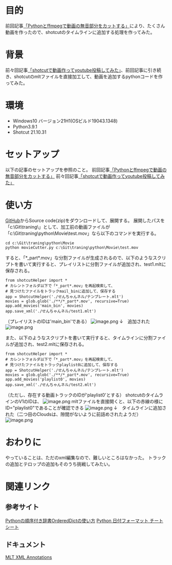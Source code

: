 <!--
title:   shotcutのタイムラインに動画を追加する
tags:    MLT,Python,XML,shotcut
id:      af5470b75eff1f140332
private: false
-->
# 目的
前回記事[「Pythonとffmpegで動画の無音部分をカットする」](2021-05-05_Python_ffmpeg_3faa83fc8af1543bc672.md)により、たくさん動画を作ったので、shotcutのタイムラインに追加する処理を作ってみた。

# 背景
前々回記事[「shotcutで動画作ってyoutube投稿してみた」](2021-04-24_YouTube_shotcut_5486f187d7751af2ddd5.md)、前回記事に引き続き、shotcutのmltファイルを直接加工して、動画を追加するpythonコードを作ってみた。

# 環境

- Windows10 バージョン21H1(OSビルド19043.1348)
 - Python3.9.1
 - Shotcut 21.10.31

# セットアップ
以下の記事のセットアップを参照のこと。
前回記事[「Pythonとffmpegで動画の無音部分をカットする」](2021-05-05_Python_ffmpeg_3faa83fc8af1543bc672.md)
前々回記事[「shotcutで動画作ってyoutube投稿してみた」](2021-04-24_YouTube_shotcut_5486f187d7751af2ddd5.md)

# 使い方
[GitHub](https://github.com/igapon50/training/releases/tag/1.3.0)からSource code(zip)をダウンロードして、展開する。
展開したパスを「c:\Git\traning\」として、加工前の動画ファイルが「c:\Git\traning\python\Movie\test.mov」なら以下のコマンドを実行する。

```
cd c:\Git\traning\python\Movie
python movieCutter.py c:\Git\traning\python\Movie\test.mov
```
すると、「\*_part\*.mov」な分割ファイルが生成されるので、以下のようなスクリプトを書いて実行すると、プレイリストに分割ファイルが追加され、test1.mltに保存される。

```python:テストコード：プレイリストに動画追加
from shotcutHelper import *
# カレントフォルダ以下で「*_part*.mov」を再起検索して、
# 見つけたファイルをトラックmail_binに追加して、保存する
app = ShotcutHelper('./せんちゃんネル/テンプレート.mlt')
movies = glob.glob('./**/*_part*.mov', recursive=True)
app.add_movies('main_bin', movies)
app.save_xml('./せんちゃんネル/test1.mlt')
```
（プレイリストのIDは'main_bin'である）
![image.png](https://qiita-image-store.s3.ap-northeast-1.amazonaws.com/0/201344/646d7888-3664-4ccf-f440-f040d5706070.png)
↓　追加された
![image.png](https://qiita-image-store.s3.ap-northeast-1.amazonaws.com/0/201344/08383521-4fa2-ebc3-f7fd-d5ca397d3e5e.png)


また、以下のようなスクリプトを書いて実行すると、タイムラインに分割ファイルが追加され、test2.mltに保存される。

```python:テストコード：タイムラインに動画追加
from shotcutHelper import *
# カレントフォルダ以下で「*_part*.mov」を再起検索して、
# 見つけたファイルをトラックplaylist0に追加して、保存する
app = ShotcutHelper('./せんちゃんネル/テンプレート.mlt')
movies = glob.glob('./**/*_part*.mov', recursive=True)
app.add_movies('playlist0', movies)
app.save_xml('./せんちゃんネル/test2.mlt')
```
（ただし、存在する動画トラックのIDが'playlist0'とする）
shotcutのタイムラインのV1のIDは、
![image.png](https://qiita-image-store.s3.ap-northeast-1.amazonaws.com/0/201344/7b56a153-559d-f1e4-723a-715c64a29c8d.png)
mltファイルを直接開くと、以下の赤線の様にID="playlist0"であることが確認できる
![image.png](https://qiita-image-store.s3.ap-northeast-1.amazonaws.com/0/201344/bba283e5-94f7-56c7-cd46-9f8f5894431c.png)
↓　タイムラインに追加された（二つ目のCloudsは、隙間がないように前詰めされたようだ）
![image.png](https://qiita-image-store.s3.ap-northeast-1.amazonaws.com/0/201344/4fa76c89-0aa3-18a1-796a-cbb27c1d550e.png)

# おわりに
やっていることは、ただのxml編集なので、難しいところはなかった。
トラックの追加とテロップの追加もそのうち挑戦してみたい。

# 関連リンク
## 参考サイト
[Pythonの順序付き辞書OrderedDictの使い方](https://note.nkmk.me/python-collections-ordereddict/)
[Python 日付フォーマット チートシート](https://python.civic-apps.com/date-format/)
## ドキュメント
[MLT XML Annotations](https://shotcut.org/notes/mltxml-annotations/)